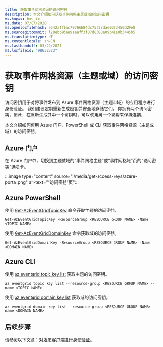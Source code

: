 ```yaml
---
title: 获取事件网格资源的访问密钥
description: 本文介绍如何获取事件网格主题或域的访问密钥
ms.topic: how-to
ms.date: 07/07/2020
ms.openlocfilehash: a642affbac79766684dc75a37dae0373450d20e8
ms.sourcegitcommit: f28ebb95ae9aaaff3f87d8388a09b41e0b3445b5
ms.translationtype: HT
ms.contentlocale: zh-CN
ms.lasthandoff: 03/29/2021
ms.locfileid: "98632523"
---
```

# <a name="get-access-keys-for-event-grid-resources-topics-or-domains"></a>获取事件网格资源（主题或域）的访问密钥
访问密钥用于对将事件发布到 Azure 事件网格资源（主题和域）的应用程序进行身份验证。 我们建议定期重新生成密钥并安全地存储它们。 你拥有两个访问密钥，因此，在重新生成其中一个密钥时，可以使用另一个密钥来保持连接。

本文介绍如何使用 Azure 门户、PowerShell 或 CLI 获取事件网格资源（主题或域）的访问密钥。 

## <a name="azure-portal"></a>Azure 门户
在 Azure 门户中，切换到主题或域的“事件网格主题”或“事件网格域”页的“访问密钥”选项卡。  

:::image type="content" source="./media/get-access-keys/azure-portal.png" alt-text="“访问密钥”页":::

## <a name="azure-powershell"></a>Azure PowerShell
使用 [Get-AzEventGridTopicKey](/powershell/module/az.eventgrid/get-azeventgridtopickey) 命令获取主题的访问密钥。 

```azurepowershell-interactive
Get-AzEventGridTopicKey -ResourceGroup <RESOURCE GROUP NAME> -Name <TOPIC NAME>
```

使用 [Get-AzEventGridDomainKey](/powershell/module/az.eventgrid/get-azeventgriddomainkey) 命令获取域的访问密钥。 

```azurepowershell-interactive
Get-AzEventGridDomainKey -ResourceGroup <RESOURCE GROUP NAME> -Name <DOMAIN NAME>
```

## <a name="azure-cli"></a>Azure CLI
使用 [az eventgrid topic key list](/cli/azure/eventgrid/topic/key#az-eventgrid-topic-key-list) 获取主题的访问密钥。 

```azurecli-interactive
az eventgrid topic key list --resource-group <RESOURCE GROUP NAME> --name <TOPIC NAME>
```

使用 [az eventgrid domain key list](/cli/azure/eventgrid/domain/key#az-eventgrid-domain-key-list) 获取域的访问密钥。 

```azurecli-interactive
az eventgrid domain key list --resource-group <RESOURCE GROUP NAME> --name <DOMAIN NAME>
```

## <a name="next-steps"></a>后续步骤
请参阅以下文章：[对发布客户端进行身份验证](security-authenticate-publishing-clients.md)。 
